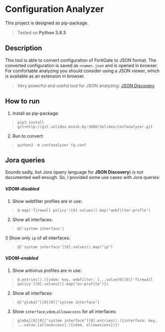 # Configuration Analyzer

This project is designed as pip-package.
> Tested on **Python 3.8.5**

## Description

This tool is able to convert configuration of FortiGate to JSON format. The converted configuration is saved as `<name>.json` and is opened in browser.
For comfortable analyzing you should consider using a JSON viewer, which is available as an extension in browser.

> Very powerful and useful tool for JSON analyzing: [JSON Discovery](https://github.com/discoveryjs/browser-extension-json-discovery)

## How to run
1. Install as pip-package:
> `pip3 install git+http://git.solidex.minsk.by:3000/Solidex/confanalyzer.git`

2. Run to convert:
> `python3 -m confanalyzer fg.conf`

## Jora queries

Sounds sadly, but Jora (query language for **JSON Discovery**) is not documented well enough. So, I provided some use cases with Jora queries:

##### VDOM-disabled

1. Show webfilter profiles are in use: 
> `@.map('firewall policy')[0].values().map("webfilter-profle")`

2. Show all interfaces:
> `@['system interface']`

3 Show only `ip` of all interfaces:
> `@['system interface'][0].values().map("ip")`

##### VDOM-enabled

1. Show antivirus profiles are in use: 
> `@.entries().({vdom: key, webfilter: [...value[0][0]['firewall policy'][0].values()].map("av-profile")})`

2. Show all interfaces:
> `@["global"][0][0]["system interface"]`

3. Show `interface`,`vdom`,`allowaccess` for all interfaces: 
> `global[0][0]["system interface"][0].entries().({interface: key, ...value.[allowaccess].({vdom, allowaccess})})`
